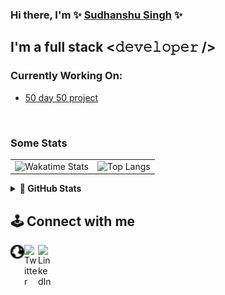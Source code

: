 ### Hi there, I'm ✨ [Sudhanshu Singh](https://sudhanshusingh07.vercel.app/) ✨

## I'm a full stack <𝚍𝚎𝚟𝚎𝚕𝚘𝚙𝚎𝚛 />

### Currently Working On:
- [50 day 50 project](https://github.com/sudhanshusingh07/JAVA_Script_minor_projects/tree/main)





<br />

### Some Stats

<table tableborder=0>
	<tr>
		<td>					
			<img width="100%" height="auto" src="https://github-readme-stats.vercel.app/api/wakatime?username=sudhanshusingh07&custom_title=My%20Weekly%20Stats&layout=compact&theme=tokyonight" alt="Wakatime Stats" />
		</td>
		<td>
			<img width="100%" height="auto" src="https://github-readme-stats.vercel.app/api/top-langs/?username=sudhanshusingh07&layout=compact&theme=tokyonight" alt="Top Langs" />
		</td>
	</tr>
	</a>
</table>
<details>
	<summary><strong> 🌟 GitHub Stats </strong></summary>
	<table>
		<tr>
			<td>					
				<img width="100%" height="auto" src="https://github-readme-stats.vercel.app/api?username=sudhanshusingh07&show_icons=true&hide_border=false&theme=tokyonight&count_private=true&include_all_commits=false" alt="Git Stats" />
			</td>
			<td>
				<img width="100%" height="auto" src="https://github-readme-streak-stats.herokuapp.com/?user=sudhanshusingh07&theme=tokyonight" alt="SUDHANSHU's GitHub Streak" />
			</td>
		</tr>
	</table>
	<table>
		<tr>
			<td>
				<img width="100%" height="auto" src="https://activity-graph.herokuapp.com/graph?username=sudhanshusingh07&bg_color=1a1b27&color=be90f2&line=638fda&point=35aea1&area=true" alt="Daily Contribution Graph" />
			</td>
		</tr>
		<tr colspan="2">
			<td>
				<img src="https://github-profile-summary-cards.vercel.app/api/cards/profile-details?username=sudhanshusingh07&theme=monokai"  width="100%" height="auto"  alt="Monthly Contribution Graph" >
			</td>
		</tr>
	</table>
</details>


## 🕹️ Connect with me

[<img align="left" alt="Sudhanshu" width="22px" src="https://raw.githubusercontent.com/iconic/open-iconic/master/svg/globe.svg" />](https://sudhanshusingh07.vercel.app/)
[<img align="left" alt="Twitter" width="22px" src="https://cdn.jsdelivr.net/npm/simple-icons@v3/icons/twitter.svg" />]()
[<img align="left" alt="LinkedIn" width="22px" src="https://cdn.jsdelivr.net/npm/simple-icons@v3/icons/linkedin.svg" />](https://www.linkedin.com/in/sudhanshu-singh-ss/)

<br /><br /><br />
